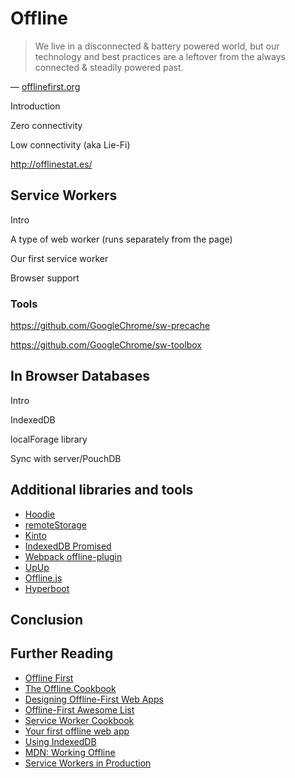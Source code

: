 # Offline

> We live in a disconnected & battery powered world, but our technology and best practices are a leftover from the always connected & steadily powered past.

— [offlinefirst.org](http://offlinefirst.org/)

Introduction

Zero connectivity

Low connectivity (aka Lie-Fi)

http://offlinestat.es/

## Service Workers

Intro

A type of web worker (runs separately from the page)

Our first service worker

Browser support

### Tools

https://github.com/GoogleChrome/sw-precache

https://github.com/GoogleChrome/sw-toolbox



## In Browser Databases

Intro

IndexedDB

localForage library

Sync with server/PouchDB

## Additional libraries and tools

- [Hoodie](http://hood.ie/)
- [remoteStorage](https://remotestorage.io/)
- [Kinto](http://www.kinto-storage.org/)
- [IndexedDB Promised](https://github.com/jakearchibald/indexeddb-promised)
- [Webpack offline-plugin](https://github.com/NekR/offline-plugin)
- [UpUp](https://www.talater.com/upup/)
- [Offline.js](http://github.hubspot.com/offline/docs/welcome/)
- [Hyperboot](http://hyperboot.org/)


## Conclusion

## Further Reading

- [Offline First](http://offlinefirst.org/)
- [The Offline Cookbook](https://jakearchibald.com/2014/offline-cookbook/)
- [Designing Offline-First Web Apps](http://alistapart.com/article/offline-first)
- [Offline-First Awesome List](https://github.com/pazguille/offline-first)
- [Service Worker Cookbook](https://serviceworke.rs/)
- [Your first offline web app](https://developers.google.com/web/fundamentals/getting-started/your-first-offline-web-app)
- [Using IndexedDB](https://developer.mozilla.org/en-US/docs/Web/API/IndexedDB_API/Using_IndexedDB)
- [MDN: Working Offline](https://developer.mozilla.org/en-US/Apps/Fundamentals/Offline)
- [Service Workers in Production](https://developers.google.com/web/showcase/2015/service-workers-iowa)